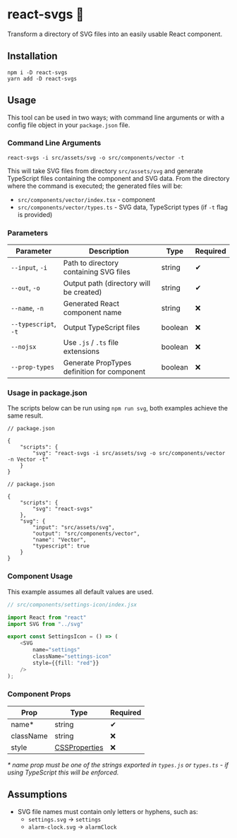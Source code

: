 # react-svgs :rocket:

Transform a directory of SVG files into an easily usable React component.

## Installation

```shell
npm i -D react-svgs
yarn add -D react-svgs
```

## Usage

This tool can be used in two ways; with command line arguments or with a config file object in your `package.json` file.

### Command Line Arguments

```shell
react-svgs -i src/assets/svg -o src/components/vector -t
```

This will take SVG files from directory `src/assets/svg` and generate TypeScript files containing the component and SVG
data. From the directory where the command is executed; the generated files will be:

- `src/components/vector/index.tsx` - component
- `src/components/vector/types.ts` - SVG data, TypeScript types (if `-t` flag is provided)

### Parameters

| Parameter            | Description                                 | Type    | Required |
|----------------------|---------------------------------------------|---------|----------|
| `--input`, `-i`      | Path to directory containing SVG files      | string  | ✔        |
| `--out`, `-o`        | Output path (directory will be created)     | string  | ✔        |
| `--name`, `-n`       | Generated React component name              | string  | ❌        |
| `--typescript`, `-t` | Output TypeScript files                     | boolean | ❌        |
| `--nojsx`            | Use `.js` / `.ts` file extensions           | boolean | ❌        |
| `--prop-types`       | Generate PropTypes definition for component | boolean | ❌        |

### Usage in package.json

The scripts below can be run using `npm run svg`, both examples achieve the same result.

```json5
// package.json

{
    "scripts": {
        "svg": "react-svgs -i src/assets/svg -o src/components/vector -n Vector -t"
    }
}
```

```json5
// package.json

{
    "scripts": {
        "svg": "react-svgs"
    },
    "svg": {
        "input": "src/assets/svg",
        "output": "src/components/vector",
        "name": "Vector",
        "typescript": true
    }
}
```

### Component Usage

This example assumes all default values are used.

```typescript jsx
// src/components/settings-icon/index.jsx

import React from "react"
import SVG from "../svg"

export const SettingsIcon = () => (
    <SVG
        name="settings"
        className="settings-icon"
        style={{fill: "red"}}
    />
);
```

### Component Props

| Prop      | Type                                                              | Required |
|-----------|-------------------------------------------------------------------|----------|
| name*     | string                                                            | ✔        |
| className | string                                                            | ❌        |
| style     | [CSSProperties](https://reactjs.org/docs/dom-elements.html#style) | ❌        |

_* name prop must be one of the strings exported in `types.js` or `types.ts` - if using TypeScript this will be
enforced._

## Assumptions

- SVG file names must contain only letters or hyphens, such as:
    - `settings.svg` -> `settings`
    - `alarm-clock.svg` -> `alarmClock`
